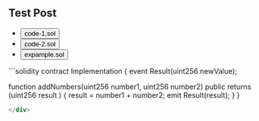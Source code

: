 ## Test Post

<ul class="nav nav-pills mb-3" id="pills-tab" role="tablist">
  <li class="nav-item" role="presentation">
    <button class="nav-link active" id="pills-home-tab" data-bs-toggle="pill" data-bs-target="#pills-home" type="button" role="tab">code-1.sol</button>
  </li>
  <li class="nav-item" role="presentation">
    <button class="nav-link" id="pills-profile-tab" data-bs-toggle="pill" data-bs-target="#pills-profile" type="button" role="tab">code-2.sol</button>
  </li>
  <li class="nav-item" role="presentation">
    <button class="nav-link" id="pills-contact-tab" data-bs-toggle="pill" data-bs-target="#pills-contact" type="button" role="tab">expample.sol</button>
  </li>
</ul>

<div class="tab-content" id="pills-tabContent">
<div class="tab-pane fade show active" id="pills-home" role="tabpanel">
```solidity
contract Implementation {
  event Result(uint256 newValue);

  function addNumbers(uint256 number1, uint256 number2) public returns (uint256 result ) {
    result = number1 + number2;
    emit Result(result);
    }
  }
```s
</div>
